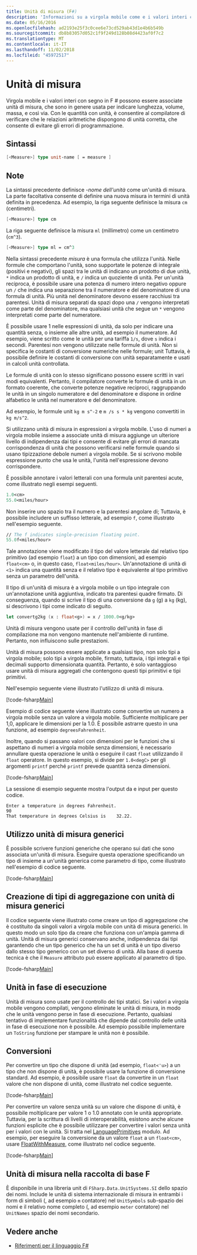 ```yaml
---
title: Unità di misura (F#)
description: 'Informazioni su a virgola mobile come e i valori interi con segno in F # possono essere associate unità di misura, che sono in genere usata per indicare lunghezza, volume e massa.'
ms.date: 05/16/2016
ms.openlocfilehash: ad2193e25f3c0cee6e73cd529ab43d1e4b6b549b
ms.sourcegitcommit: db8b83057d052c1f9f249d128b08d4423af0f7c2
ms.translationtype: MT
ms.contentlocale: it-IT
ms.lasthandoff: 11/02/2018
ms.locfileid: "45972517"
---
```

# <a name="units-of-measure"></a>Unità di misura

Virgola mobile e i valori interi con segno in F # possono essere associate unità di misura, che sono in genere usata per indicare lunghezza, volume, massa, e così via. Con le quantità con unità, è consentire al compilatore di verificare che le relazioni aritmetiche dispongono di unità corretta, che consente di evitare gli errori di programmazione.

## <a name="syntax"></a>Sintassi

```fsharp
[<Measure>] type unit-name [ = measure ]
```

## <a name="remarks"></a>Note

La sintassi precedente definisce *-nome dell'unità* come un'unità di misura. La parte facoltativa consente di definire una nuova misura in termini di unità definita in precedenza. Ad esempio, la riga seguente definisce la misura `cm` (centimetri).

```fsharp
[<Measure>] type cm
```

La riga seguente definisce la misura `ml` (millimetro) come un centimetro (`cm^3`).

```fsharp
[<Measure>] type ml = cm^3
```

Nella sintassi precedente *misura* è una formula che utilizza l'unità. Nelle formule che comportano l'unità, sono supportate le potenze di integrale (positivi e negativi), gli spazi tra le unità di indicano un prodotto di due unità, `*` indica un prodotto di unità, e `/` indica un quoziente di unità. Per un'unità reciproca, è possibile usare una potenza di numero intero negativo oppure un `/` che indica una separazione tra il numeratore e del denominatore di una formula di unità. Più unità nel denominatore devono essere racchiusi tra parentesi. Unità di misura separati da spazi dopo una `/` vengono interpretati come parte del denominatore, ma qualsiasi unità che segue un `*` vengono interpretati come parte del numeratore.

È possibile usare 1 nelle espressioni di unità, da solo per indicare una quantità senza, o insieme alle altre unità, ad esempio il numeratore. Ad esempio, viene scritto come le unità per una tariffa `1/s`, dove `s` indica i secondi. Parentesi non vengono utilizzate nelle formule di unità. Non si specifica le costanti di conversione numeriche nelle formule; unit Tuttavia, è possibile definire le costanti di conversione con unità separatamente e usati in calcoli unità controllata.

Le formule di unità con lo stesso significano possono essere scritti in vari modi equivalenti. Pertanto, il compilatore converte le formule di unità in un formato coerente, che converte potenze negative reciproci, raggruppando le unità in un singolo numeratore e del denominatore e dispone in ordine alfabetico le unità nel numeratore e del denominatore.

Ad esempio, le formule unit `kg m s^-2` e `m /s s * kg` vengono convertiti in `kg m/s^2`.

Si utilizzano unità di misura in espressioni a virgola mobile. L'uso di numeri a virgola mobile insieme a associate unità di misura aggiunge un ulteriore livello di indipendenza dai tipi e consente di evitare gli errori di mancata corrispondenza di unità che possono verificarsi nelle formule quando si usano tipizzazione debole numeri a virgola mobile. Se si scrivono mobile espressione punto che usa le unità, l'unità nell'espressione devono corrispondere.

È possibile annotare i valori letterali con una formula unit parentesi acute, come illustrato negli esempi seguenti.

```fsharp
1.0<cm>
55.0<miles/hour>
```

Non inserire uno spazio tra il numero e la parentesi angolare di; Tuttavia, è possibile includere un suffisso letterale, ad esempio `f`, come illustrato nell'esempio seguente.

```fsharp
// The f indicates single-precision floating point.
55.0f<miles/hour>
```

Tale annotazione viene modificato il tipo del valore letterale dal relativo tipo primitivo (ad esempio `float`) a un tipo con dimensioni, ad esempio `float<cm>` o, in questo caso, `float<miles/hour>`. Un'annotazione di unità di `<1>` indica una quantità senza e il relativo tipo è equivalente al tipo primitivo senza un parametro dell'unità.

Il tipo di un'unità di misura è a virgola mobile o un tipo integrale con un'annotazione unità aggiuntiva, indicato tra parentesi quadre firmato. Di conseguenza, quando si scrive il tipo di una conversione da `g` (g) a `kg` (kg), si descrivono i tipi come indicato di seguito.

```fsharp
let convertg2kg (x : float<g>) = x / 1000.0<g/kg>
```

Unità di misura vengono usate per il controllo dell'unità in fase di compilazione ma non vengono mantenute nell'ambiente di runtime. Pertanto, non influiscono sulle prestazioni.

Unità di misura possono essere applicate a qualsiasi tipo, non solo tipi a virgola mobile; solo tipi a virgola mobile, firmato, tuttavia, i tipi integrali e tipi decimali supporto dimensionata quantità. Pertanto, è solo vantaggioso usare unità di misura aggregati che contengono questi tipi primitivi e tipi primitivi.

Nell'esempio seguente viene illustrato l'utilizzo di unità di misura.

[!code-fsharp[Main](../../../samples/snippets/fsharp/lang-ref-2/snippet6901.fs)]

Esempio di codice seguente viene illustrato come convertire un numero a virgola mobile senza un valore a virgola mobile. Sufficiente moltiplicare per 1,0, applicare le dimensioni per la 1.0. È possibile astrarre questo in una funzione, ad esempio `degreesFahrenheit`.

Inoltre, quando si passano valori con dimensioni per le funzioni che si aspettano di numeri a virgola mobile senza dimensioni, è necessario annullare questa operazione le unità o eseguire il cast `float` utilizzando il `float` operatore. In questo esempio, si divide per `1.0<degC>` per gli argomenti `printf` perché `printf` prevede quantità senza dimensioni.

[!code-fsharp[Main](../../../samples/snippets/fsharp/lang-ref-2/snippet6902.fs)]

La sessione di esempio seguente mostra l'output da e input per questo codice.

```
Enter a temperature in degrees Fahrenheit.
90
That temperature in degrees Celsius is    32.22.
```

## <a name="using-generic-units"></a>Utilizzo unità di misura generici

È possibile scrivere funzioni generiche che operano sui dati che sono associata un'unità di misura. Eseguire questa operazione specificando un tipo di insieme a un'unità generica come parametro di tipo, come illustrato nell'esempio di codice seguente.

[!code-fsharp[Main](../../../samples/snippets/fsharp/lang-ref-2/snippet6903.fs)]

## <a name="creating-aggregate-types-with-generic-units"></a>Creazione di tipi di aggregazione con unità di misura generici

Il codice seguente viene illustrato come creare un tipo di aggregazione che è costituito da singoli valori a virgola mobile con unità di misura generici. In questo modo un solo tipo da creare che funziona con un'ampia gamma di unità. Unità di misura generici conservano anche, indipendenza dai tipi garantendo che un tipo generico che ha un set di unità è un tipo diverso dallo stesso tipo generico con un set diverso di unità. Alla base di questa tecnica è che il `Measure` attributo può essere applicato al parametro di tipo.

[!code-fsharp[Main](../../../samples/snippets/fsharp/lang-ref-2/snippet6904.fs)]

## <a name="units-at-runtime"></a>Unità in fase di esecuzione

Unità di misura sono usate per il controllo dei tipi statici. Se i valori a virgola mobile vengono compilati, vengono eliminate le unità di misura, in modo che le unità vengono perse in fase di esecuzione. Pertanto, qualsiasi tentativo di implementare funzionalità che dipende dal controllo delle unità in fase di esecuzione non è possibile. Ad esempio possibile implementare un `ToString` funzione per stampare le unità non è possibile.

## <a name="conversions"></a>Conversioni

Per convertire un tipo che dispone di unità (ad esempio, `float<'u>`) a un tipo che non dispone di unità, è possibile usare la funzione di conversione standard. Ad esempio, è possibile usare `float` da convertire in un `float` valore che non dispone di unità, come illustrato nel codice seguente.

[!code-fsharp[Main](../../../samples/snippets/fsharp/lang-ref-2/snippet6905.fs)]

Per convertire un valore senza unità su un valore che dispone di unità, è possibile moltiplicare per valore 1 o 1.0 annotato con le unità appropriate. Tuttavia, per la scrittura di livelli di interoperabilità, esistono anche alcune funzioni esplicite che è possibile utilizzare per convertire i valori senza unità per i valori con le unità. Si tratta nel [LanguagePrimitives](https://msdn.microsoft.com/library/69d08ac5-5d51-4c20-bf1e-850fd312ece3) modulo. Ad esempio, per eseguire la conversione da un valore `float` a un `float<cm>`, usare [FloatWithMeasure](https://msdn.microsoft.com/library/69520bc7-d67b-46b8-9004-7cac9646b8d9), come illustrato nel codice seguente.

[!code-fsharp[Main](../../../samples/snippets/fsharp/lang-ref-2/snippet6906.fs)]

## <a name="units-of-measure-in-the-f-core-library"></a>Unità di misura nella raccolta di base F #

È disponibile in una libreria unit di `FSharp.Data.UnitSystems.SI` dello spazio dei nomi. Include le unità di sistema internazionale di misura in entrambi i form di simboli (, ad esempio `m` contatore) nel `UnitSymbols` sub-spazio dei nomi e il relativo nome completo (, ad esempio `meter` contatore) nel `UnitNames` spazio dei nomi secondario.

## <a name="see-also"></a>Vedere anche

- [Riferimenti per il linguaggio F#](index.md)
